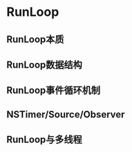 # RunLoop

## RunLoop本质

## RunLoop数据结构

## RunLoop事件循环机制

## NSTimer/Source/Observer

## RunLoop与多线程

